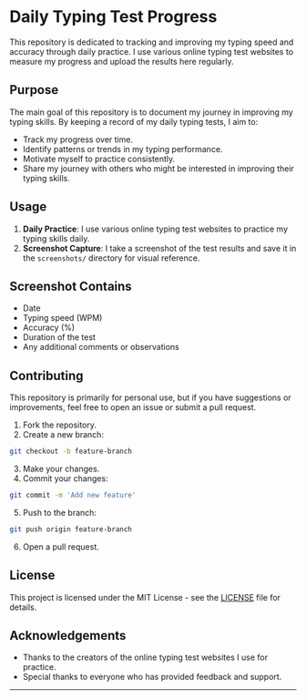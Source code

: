 # Daily Typing Test Progress

This repository is dedicated to tracking and improving my typing speed and accuracy through daily practice. I use various online typing test websites to measure my progress and upload the results here regularly.

## Purpose

The main goal of this repository is to document my journey in improving my typing skills. By keeping a record of my daily typing tests, I aim to:

- Track my progress over time.
- Identify patterns or trends in my typing performance.
- Motivate myself to practice consistently.
- Share my journey with others who might be interested in improving their typing skills.


## Usage

1. **Daily Practice**: I use various online typing test websites to practice my typing skills daily.
2. **Screenshot Capture**: I take a screenshot of the test results and save it in the `screenshots/` directory for visual reference.

## Screenshot Contains 

- Date
- Typing speed (WPM)
- Accuracy (%)
- Duration of the test
- Any additional comments or observations


## Contributing

This repository is primarily for personal use, but if you have suggestions or improvements, feel free to open an issue or submit a pull request.

1. Fork the repository.
2. Create a new branch:

```bash
git checkout -b feature-branch
```

3. Make your changes.
4. Commit your changes:

```bash
git commit -m 'Add new feature'
```

5. Push to the branch:

```bash
git push origin feature-branch
```

6. Open a pull request.

## License

This project is licensed under the MIT License - see the [LICENSE](LICENSE) file for details.

## Acknowledgements

- Thanks to the creators of the online typing test websites I use for practice.
- Special thanks to everyone who has provided feedback and support.

---
